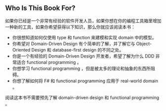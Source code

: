 ## Who Is This Book For?

如果你已经是一个非常有经验的软件开发人员，如果你想在你的编程工具箱里增加一种新的工具，如果你希望获得以下知识，那么你就应该阅读本书：
* 你很想知道如何仅使用 type 和 function 来建模和实现 domain 中的模型。
* 你希望对 Domain-Driven Design 有个简单的了解，并了解它与 Object-Oriented Design 和 database-first design 的不同之处。
* 你是一个有经验的 Domain-Driven Design 开发者，希望了解为什么 DDD 非常适合 functional programming 。
* 你想学习 functional programming ，但是被太多的理论和抽象的东西所阻碍。
* 你想了解如何将 F# 和 functional programming 应用于 real-world domain 。

阅读这本书不需要预先了解 domain-driven design 和 functional programming 。